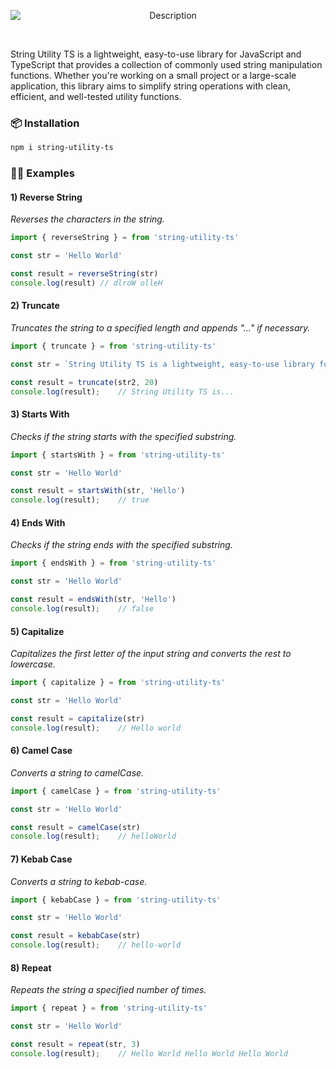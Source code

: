 
<p align="center">
  <img src="https://github.com/user-attachments/assets/a3601eb8-c10a-442b-8cc3-b04a923919f8" style="display: block; margin: 0 auto;" alt="Description" />
</p>
<br/>


<p>
String Utility TS is a lightweight, easy-to-use library for JavaScript and TypeScript that provides a collection of commonly used string manipulation functions. Whether you're working on a small project or a large-scale application, this library aims to simplify string operations with clean, efficient, and well-tested utility functions.
</p>

<h3>📦 Installation </h3>

```sh
npm i string-utility-ts
```

<h3>🧑‍💻 Examples</h3>

<h4> 1) Reverse String </h4>

*Reverses the characters in the string.*

```js
import { reverseString } = from 'string-utility-ts'

const str = 'Hello World'

const result = reverseString(str)
console.log(result) // dlroW olleH
```
<h4> 2) Truncate </h4>

*Truncates the string to a specified length and appends "..." if necessary.*

```js
import { truncate } = from 'string-utility-ts'

const str = `String Utility TS is a lightweight, easy-to-use library for JavaScript and TypeScript that provides a collection of commonly used string manipulation functions.`

const result = truncate(str2, 20)
console.log(result);    // String Utility TS is...
```
<h4> 3) Starts With </h4>

*Checks if the string starts with the specified substring.*

```js
import { startsWith } = from 'string-utility-ts'

const str = 'Hello World'

const result = startsWith(str, 'Hello')
console.log(result);    // true
```

<h4> 4) Ends With </h4>

*Checks if the string ends with the specified substring.*

```js
import { endsWith } = from 'string-utility-ts'

const str = 'Hello World'

const result = endsWith(str, 'Hello')
console.log(result);    // false
```

<h4> 5) Capitalize </h4>

*Capitalizes the first letter of the input string and converts the rest to lowercase.*

```js
import { capitalize } = from 'string-utility-ts'

const str = 'Hello World'

const result = capitalize(str)
console.log(result);    // Hello world
```

<h4> 6) Camel Case </h4>

*Converts a string to camelCase.*

```js
import { camelCase } = from 'string-utility-ts'

const str = 'Hello World'

const result = camelCase(str)
console.log(result);    // helloWorld
```

<h4> 7) Kebab Case </h4>

*Converts a string to kebab-case.*

```js
import { kebabCase } = from 'string-utility-ts'

const str = 'Hello World'

const result = kebabCase(str)
console.log(result);    // hello-world
```

<h4> 8) Repeat </h4>

*Repeats the string a specified number of times.*

```js
import { repeat } = from 'string-utility-ts'

const str = 'Hello World'

const result = repeat(str, 3)
console.log(result);    // Hello World Hello World Hello World
```

